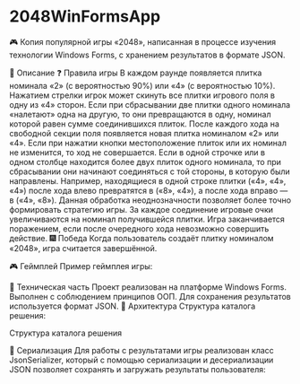 # 2048WinFormsApp
🎮 Копия популярной игры «2048», написанная в процессе изучения технологии Windows Forms, с хранением результатов в формате JSON.


📄 Описание
❓ Правила игры
В каждом раунде появляется плитка номинала «2» (с вероятностью 90%) или «4» (с вероятностью 10%).
Нажатием стрелки игрок может скинуть все плитки игрового поля в одну из «4» сторон. Если при сбрасывании две плитки одного номинала «налетают» одна на другую, то они превращаются в одну, номинал которой равен сумме соединившихся плиток. После каждого хода на свободной секции поля появляется новая плитка номиналом «2» или «4». Если при нажатии кнопки местоположение плиток или их номинал не изменится, то ход не совершается.
Если в одной строчке или в одном столбце находится более двух плиток одного номинала, то при сбрасывании они начинают соединяться с той стороны, в которую были направлены. Например, находящиеся в одной строке плитки («4», «4», «4») после хода влево превратятся в («8», «4»), а после хода вправо — в («4», «8»). Данная обработка неоднозначности позволяет более точно формировать стратегию игры.
За каждое соединение игровые очки увеличиваются на номинал получившейся плитки.
Игра заканчивается поражением, если после очередного хода невозможно совершить действие.
🎆 Победа
Когда пользователь создаёт плитку номиналом «2048», игра считается завершённой.

🎮 Геймплей
Пример геймплея игры:


🔧 Техническая часть
Проект реализован на платформе Windows Forms.
Выполнен с соблюдением принципов ООП.
Для сохранения результатов используется формат JSON.
🧩 Архитектура
Структура каталога решения:

Структура каталога решения

📝 Сериализация
Для работы с результатами игры реализован класс JsonSerializer, который с помощью сериализации и десериализации JSON позволяет сохранять и загружать результаты пользователя:
